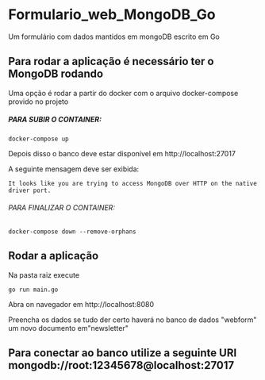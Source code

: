 # Formulario_web_MongoDB_Go
Um formulário com dados mantidos em mongoDB escrito em Go

## Para rodar a aplicação é necessário ter o MongoDB rodando

Uma opção é rodar a partir do docker com o arquivo docker-compose provido no projeto

##### PARA SUBIR O CONTAINER:

`docker-compose up`

Depois disso o banco deve estar disponível em http://localhost:27017

A seguinte mensagem deve ser exibida:

`It looks like you are trying to access MongoDB over HTTP on the native driver port.`

###### PARA FINALIZAR O CONTAINER:

`docker-compose down --remove-orphans`

## Rodar a aplicação

Na pasta raiz execute

`go run main.go`

Abra on navegador em http://localhost:8080

Preencha os dados se tudo der certo haverá no banco de dados "webform" um novo documento em"newsletter"

## Para conectar ao banco utilize a seguinte URI mongodb://root:12345678@localhost:27017
